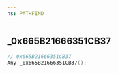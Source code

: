 ```yaml
---
ns: PATHFIND
---
```

## _0x665B21666351CB37

```c
// 0x665B21666351CB37
Any _0x665B21666351CB37();
```

